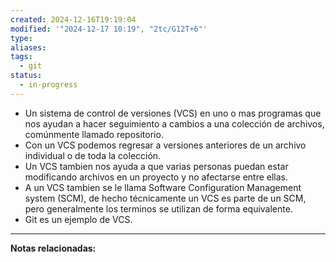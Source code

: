 ```yaml
---
created: 2024-12-16T19:19:04
modified: '"2024-12-17 10:19", "2tc/G12T+6"'
type: 
aliases: 
tags:
  - git
status:
  - in-progress
---
```

- Un sistema de control de versiones (VCS) en uno o mas programas que nos ayudan a hacer seguimiento a cambios a una colección de archivos, comúnmente llamado repositorio. 
- Con un VCS podemos regresar a versiones anteriores de un archivo individual o de toda la colección. 
- Un VCS tambien nos ayuda a que varias personas puedan estar modificando archivos en un proyecto y no afectarse entre ellas.
- A un VCS tambien se le llama Software Configuration Management system (SCM), de hecho técnicamente un VCS es parte de un SCM, pero generalmente los terminos se utilizan de forma equivalente. 
- Git es un ejemplo de VCS.

--- 
 **Notas relacionadas:**


